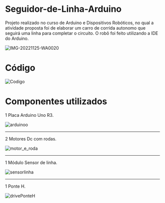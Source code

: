 # Seguidor-de-Linha-Arduino
Projeto realizado no curso de Arduino e Dispositivos Robóticos, no qual a atividade proposta foi de elaborar um carro de corrida autonomo que seguirá uma linha para completar o circuito. O robô foi feito utilizando a IDE do Arduino.

![IMG-20221125-WA0020](https://user-images.githubusercontent.com/105740844/204027276-1c06dcb2-1a2e-4192-b80c-b19d4fae6fe9.jpg)

<h1>Código</h1>

![Codigo](https://user-images.githubusercontent.com/105740844/204033972-636e069d-b059-4f4c-b2d0-a930f20b9887.png)

<h1>Componentes utilizados</h1>

1 Placa Arduino Uno R3.

![arduinoo](https://user-images.githubusercontent.com/105740844/203981705-96eb6162-4a6a-4fea-bb37-77692009177d.png)

<hr>

2 Motores Dc com rodas.

![motor_e_roda](https://user-images.githubusercontent.com/105740844/203978022-849cee2d-e7b5-42c9-8024-7e00e0ccbaea.png)

<hr>

1 Módulo Sensor de linha.

![sensorlinha](https://user-images.githubusercontent.com/105740844/203982100-b1726ee6-d971-41aa-8229-c2a64a901750.png)

<hr>

1 Ponte H.

![drivePonteH](https://user-images.githubusercontent.com/105740844/203980720-5cfa687b-a5e3-4968-87e9-9a2efde78f17.jpg)
